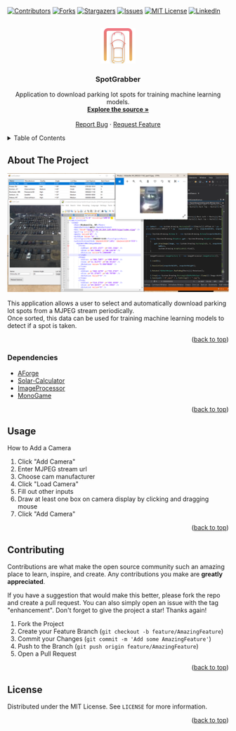 <div id="top"></div>

[![Contributors][contributors-shield]][contributors-url]
[![Forks][forks-shield]][forks-url]
[![Stargazers][stars-shield]][stars-url]
[![Issues][issues-shield]][issues-url]
[![MIT License][license-shield]][license-url]
[![LinkedIn][linkedin-shield]][linkedin-url]



<!-- PROJECT LOGO -->
<br />
<div align="center">
  <a href="https://github.com/NativeFunction/SpotGrabber">
    <img src="Images/logo.png" alt="Logo" width="80" height="80">
  </a>

<h3 align="center">SpotGrabber</h3>

  <p align="center">
    Application to download parking lot spots for training machine learning models.
    <br />
    <a href="https://github.com/NativeFunction/SpotGrabber"><strong>Explore the source »</strong></a>
    <br />
    <br />
    <a href="https://github.com/NativeFunction/SpotGrabber/issues">Report Bug</a>
    ·
    <a href="https://github.com/NativeFunction/SpotGrabber/issues">Request Feature</a>
  </p>
</div>



<!-- TABLE OF CONTENTS -->
<details>
  <summary>Table of Contents</summary>
  <ol>
    <li>
      <a href="#about-the-project">About The Project</a>
      <ul>
        <li><a href="#Dependencies">Dependencies</a></li>
      </ul>
    </li>
    <li><a href="#usage">Usage</a></li>
    <li><a href="#contributing">Contributing</a></li>
    <li><a href="#license">License</a></li>
  </ol>
</details>



<!-- ABOUT THE PROJECT -->
## About The Project

![Product Name Screen Shot][product-screenshot]

This application allows a user to select and automatically download parking lot spots from a MJPEG stream periodically.<br />
Once sorted, this data can be used for training machine learning models to detect if a spot is taken.


<p align="right">(<a href="#top">back to top</a>)</p>



### Dependencies

* [AForge](http://www.aforgenet.com/)
* [Solar-Calculator](https://github.com/porrey/Solar-Calculator)
* [ImageProcessor](https://imageprocessor.org/)
* [MonoGame](https://www.monogame.net/)


<p align="right">(<a href="#top">back to top</a>)</p>


<!-- USAGE EXAMPLES -->
## Usage

<summary>How to Add a Camera</summary>
  <ol>
    <li>Click "Add Camera"</li>
    <li>Enter MJPEG stream url</li>
    <li>Choose cam manufacturer</li>
    <li>Click "Load Camera"</li>
    <li>Fill out other inputs</li>
    <li>Draw at least one box on camera display by clicking and dragging mouse</li>
    <li>Click "Add Camera"</li>
  </ol>


<p align="right">(<a href="#top">back to top</a>)</p>



<!-- CONTRIBUTING -->
## Contributing

Contributions are what make the open source community such an amazing place to learn, inspire, and create. Any contributions you make are **greatly appreciated**.

If you have a suggestion that would make this better, please fork the repo and create a pull request. You can also simply open an issue with the tag "enhancement".
Don't forget to give the project a star! Thanks again!

1. Fork the Project
2. Create your Feature Branch (`git checkout -b feature/AmazingFeature`)
3. Commit your Changes (`git commit -m 'Add some AmazingFeature'`)
4. Push to the Branch (`git push origin feature/AmazingFeature`)
5. Open a Pull Request

<p align="right">(<a href="#top">back to top</a>)</p>


<!-- LICENSE -->
## License

Distributed under the MIT License. See `LICENSE` for more information.

<p align="right">(<a href="#top">back to top</a>)</p>


<!-- MARKDOWN LINKS & IMAGES -->
<!-- https://www.markdownguide.org/basic-syntax/#reference-style-links -->
[contributors-shield]: https://img.shields.io/github/contributors/NativeFunction/SpotGrabber.svg?style=for-the-badge
[contributors-url]: https://github.com/NativeFunction/SpotGrabber/graphs/contributors
[forks-shield]: https://img.shields.io/github/forks/NativeFunction/SpotGrabber.svg?style=for-the-badge
[forks-url]: https://github.com/NativeFunction/SpotGrabber/network/members
[stars-shield]: https://img.shields.io/github/stars/NativeFunction/SpotGrabber.svg?style=for-the-badge
[stars-url]: https://github.com/NativeFunction/SpotGrabber/stargazers
[issues-shield]: https://img.shields.io/github/issues/NativeFunction/SpotGrabber.svg?style=for-the-badge
[issues-url]: https://github.com/NativeFunction/SpotGrabber/issues
[license-shield]: https://img.shields.io/github/license/NativeFunction/SpotGrabber.svg?style=for-the-badge
[license-url]: https://github.com/NativeFunction/SpotGrabber/blob/master/LICENSE
[linkedin-shield]: https://img.shields.io/badge/-LinkedIn-black.svg?style=for-the-badge&logo=linkedin&colorB=555
[linkedin-url]: https://www.linkedin.com/in/rocko-tompkins/
[product-screenshot]: Images/parkinglot.png
